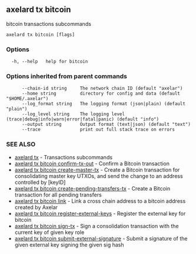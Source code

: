 ## axelard tx bitcoin

bitcoin transactions subcommands

```
axelard tx bitcoin [flags]
```

### Options

```
  -h, --help   help for bitcoin
```

### Options inherited from parent commands

```
      --chain-id string     The network chain ID (default "axelar")
      --home string         directory for config and data (default "$HOME/.axelar")
      --log_format string   The logging format (json|plain) (default "plain")
      --log_level string    The logging level (trace|debug|info|warn|error|fatal|panic) (default "info")
      --output string       Output format (text|json) (default "text")
      --trace               print out full stack trace on errors
```

### SEE ALSO

* [axelard tx](axelard_tx.md)	 - Transactions subcommands
* [axelard tx bitcoin confirm-tx-out](axelard_tx_bitcoin_confirm-tx-out.md)	 - Confirm a Bitcoin transaction
* [axelard tx bitcoin create-master-tx](axelard_tx_bitcoin_create-master-tx.md)	 - Create a Bitcoin transaction for consolidating master key UTXOs, and send the change to an address controlled by [keyID]
* [axelard tx bitcoin create-pending-transfers-tx](axelard_tx_bitcoin_create-pending-transfers-tx.md)	 - Create a Bitcoin transaction for all pending transfers
* [axelard tx bitcoin link](axelard_tx_bitcoin_link.md)	 - Link a cross chain address to a bitcoin address created by Axelar
* [axelard tx bitcoin register-external-keys](axelard_tx_bitcoin_register-external-keys.md)	 - Register the external key for bitcoin
* [axelard tx bitcoin sign-tx](axelard_tx_bitcoin_sign-tx.md)	 - Sign a consolidation transaction with the current key of given key role
* [axelard tx bitcoin submit-external-signature](axelard_tx_bitcoin_submit-external-signature.md)	 - Submit a signature of the given external key signing the given sig hash

